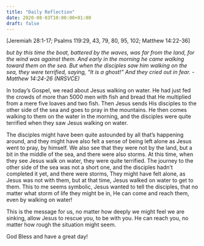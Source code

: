 ```yaml
---
title: "Daily Reflection"
date: 2020-08-03T10:00:00+01:00
draft: false
---
```


[Jeremiah 28:1-17; Psalms 119:29, 43, 79, 80, 95, 102; Matthew 14:22-36]

_but by this time the boat, battered by the waves, was far from the land, for the wind was against them. And early in the morning he came walking toward them on the sea. But when the disciples saw him walking on the sea, they were terrified, saying, “It is a ghost!” And they cried out in fear. - Matthew 14:24-26 (NRSVCE)_

In today’s Gospel, we read about Jesus walking on water. He had just fed the crowds of more than 5000 men with fish and bread that He multiplied from a mere five loaves and two fish. Then Jesus sends His disciples to the other side of the sea and goes to pray in the mountains. He then comes walking to them on the water in the morning, and the disciples were quite terrified when they saw Jesus walking on water.

The disciples might have been quite astounded by all that’s happening around, and they might have also felt a sense of being left alone as Jesus went to pray, by himself. We also see that they were not by the land, but a bit in the middle of the sea, and there were also storms. At this time, when they see Jesus walk on water, they were quite terrified. The journey to the other side of the sea was not a short one, and the disciples hadn’t completed it yet, and there were storms, They might have felt alone, as Jesus was not with them, but at that time, Jesus walked on water to get to them. This to me seems symbolic, Jesus wanted to tell the disciples, that no matter what storm of life they might be in, He can come and reach them, even by walking on water!

This is the message for us, no matter how deeply we might feel we are sinking, allow Jesus to rescue you, to be with you. He can reach you, no matter how rough the situation might seem.

God Bless and have a great day!